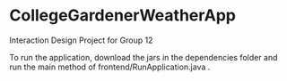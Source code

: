 # CollegeGardenerWeatherApp
Interaction Design Project for Group 12 

To run the application, download the jars in the dependencies folder and run the main method of frontend/RunApplication.java .
